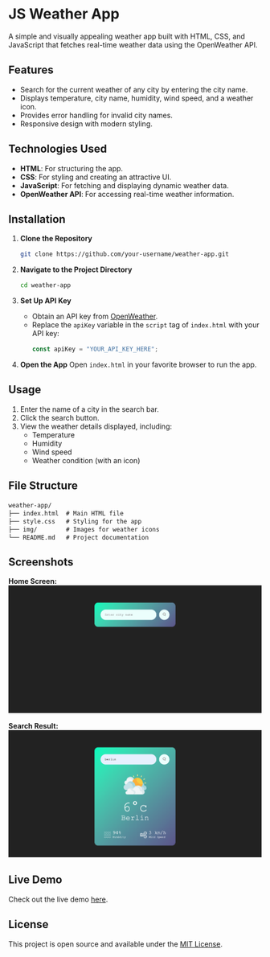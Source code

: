 # JS Weather App

A simple and visually appealing weather app built with HTML, CSS, and JavaScript that fetches real-time weather data using the OpenWeather API.

## Features
- Search for the current weather of any city by entering the city name.
- Displays temperature, city name, humidity, wind speed, and a weather icon.
- Provides error handling for invalid city names.
- Responsive design with modern styling.

## Technologies Used
- **HTML**: For structuring the app.
- **CSS**: For styling and creating an attractive UI.
- **JavaScript**: For fetching and displaying dynamic weather data.
- **OpenWeather API**: For accessing real-time weather information.

## Installation

1. **Clone the Repository**
   ```bash
   git clone https://github.com/your-username/weather-app.git
   ```

2. **Navigate to the Project Directory**
   ```bash
   cd weather-app
   ```

3. **Set Up API Key**
   - Obtain an API key from [OpenWeather](https://openweathermap.org/api).
   - Replace the `apiKey` variable in the `script` tag of `index.html` with your API key:
     ```javascript
     const apiKey = "YOUR_API_KEY_HERE";
     ```

4. **Open the App**
   Open `index.html` in your favorite browser to run the app.

## Usage

1. Enter the name of a city in the search bar.
2. Click the search button.
3. View the weather details displayed, including:
   - Temperature
   - Humidity
   - Wind speed
   - Weather condition (with an icon)

## File Structure

```plaintext
weather-app/
├── index.html  # Main HTML file
├── style.css   # Styling for the app
├── img/        # Images for weather icons
└── README.md   # Project documentation
```

## Screenshots

**Home Screen:**
![Home Screen](screenshot-home.png)

**Search Result:**
![Search Result](screenshot-search.png)

## Live Demo
Check out the live demo [here](https://your-live-demo-url.com).

## License
This project is open source and available under the [MIT License](LICENSE).